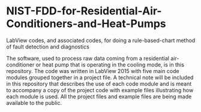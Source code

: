 # NIST-FDD-for-Residential-Air-Conditioners-and-Heat-Pumps
LabView codes, and associated codes, for doing a rule-based-chart method of fault detection and diagnostics

The software, used to process raw data coming from a residential air-conditioner or heat pump that is operating in the cooling mode, is in this repository.  The code was written in LabView 2015 with five main code modules grouped together in a project file.  A technical note will be included in this repository that describes the use of each code module and is meant to accompany a copy of the project code with example files illustrating how each module is used.  All the project files and example files are being made available to the public. 
